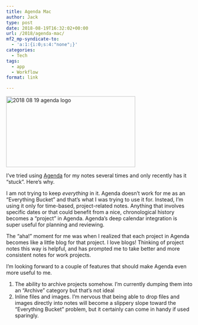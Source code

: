 ```yaml
---
title: Agenda Mac
author: Jack
type: post
date: 2018-08-19T16:32:02+00:00
url: /2018/agenda-mac/
mf2_mp-syndicate-to:
  - 'a:1:{i:0;s:4:"none";}'
categories:
  - Tech
tags:
  - app
  - Workflow
format: link

---
```

<img title="2018-08-19-agenda-logo.png" src="https://jack.baty.net/wp-content/uploads/2018/08/2018-08-19-agenda-logo.png" alt="2018 08 19 agenda logo" width="349" height="192" border="0" />

I&#8217;ve tried using [Agenda][1] for my notes several times and only recently has it &#8220;stuck&#8221;. Here&#8217;s why.

I am not trying to keep _everything_ in it. Agenda doesn&#8217;t work for me as an &#8220;Everything Bucket&#8221; and that&#8217;s what I was trying to use it for. Instead, I&#8217;m using it only for time-based, project-related notes. Anything that involves specific dates or that could benefit from a nice, chronological history becomes a &#8220;project&#8221; in Agenda. Agenda&#8217;s deep calendar integration is super useful for planning and reviewing.

The &#8220;aha!&#8221; moment for me was when I realized that each project in Agenda becomes like a little blog for that project. I love blogs! Thinking of project notes this way is helpful, and has prompted me to take better and more consistent notes for work projects.

I&#8217;m looking forward to a couple of features that should make Agenda even more useful to me.

  1. The ability to archive projects somehow. I&#8217;m currently dumping them into an &#8220;Archive&#8221; category but that&#8217;s not ideal
  2. Inline files and images. I&#8217;m nervous that being able to drop files and images directly into notes will become a slippery slope toward the &#8220;Everything Bucket&#8221; problem, but it certainly can come in handy if used sparingly.

 [1]: https://agenda.com